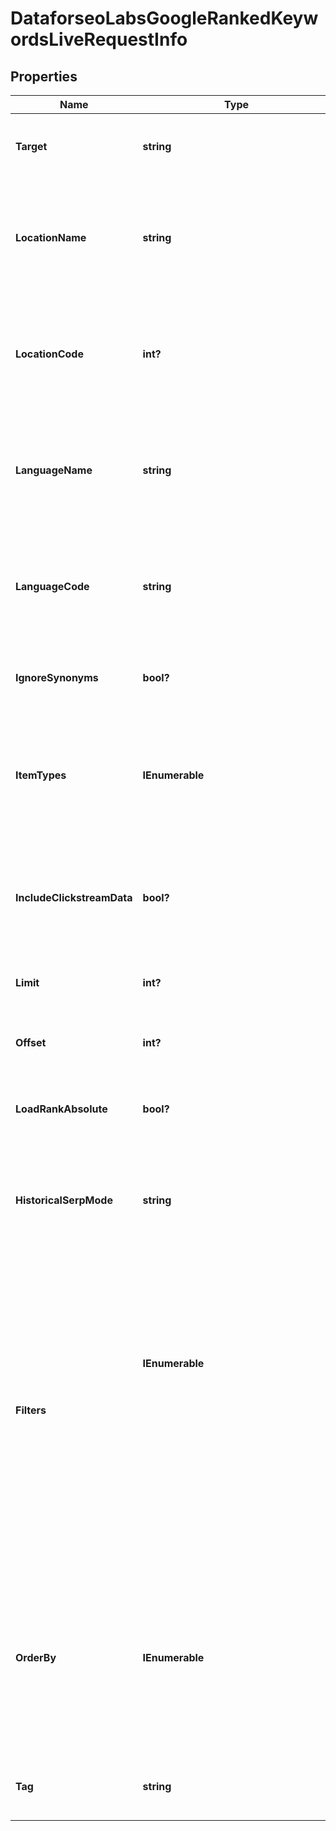 # DataforseoLabsGoogleRankedKeywordsLiveRequestInfo


## Properties

| Name | Type | Description | Notes |
|------------ | ------------- | ------------- | -------------|
**Target** | **string** | domain name or page url<br>required field<br>the domain name of the target website or URL of the target webpage;<br>the domain name must be specified without https:// or www.;<br>the webpage URL must be specified with https:// or www. |[optional]|
**LocationName** | **string** | full name of the location<br>optional field<br>if you use this field, you don’t need to specify location_code<br>you can receive the list of available locations with their location_name by making a separate request to the<br>https://api.dataforseo.com/v3/dataforseo_labs/locations_and_languages<br>ignore this field to get the results for all available locations<br>example:<br>United Kingdom |[optional]|
**LocationCode** | **int?** | location code<br>optional field<br>if you use this field, you don’t need to specify location_name<br>you can receive the list of available locations with their location_code by making a separate request to the<br>https://api.dataforseo.com/v3/dataforseo_labs/locations_and_languages<br>ignore this field to get the results for all available locations<br>example:<br>2840 |[optional]|
**LanguageName** | **string** | full name of the language<br>optional field<br>if you use this field, you don’t need to specify language_code<br>you can receive the list of available languages with their language_name by making a separate request to the<br>https://api.dataforseo.com/v3/dataforseo_labs/locations_and_languages<br>ignore this field to get the results for all available languages<br>example:<br>English |[optional]|
**LanguageCode** | **string** | language code<br>optional field<br>if you use this field, you don’t need to specify language_name<br>you can receive the list of available languages with their language_code by making a separate request to the<br>https://api.dataforseo.com/v3/dataforseo_labs/locations_and_languages<br>ignore this field to get the results for all available languages<br>example:<br>en |[optional]|
**IgnoreSynonyms** | **bool?** | ignore highly similar keywords<br>optional field<br>if set to true only core keywords will be returned, all highly similar keywords will be excluded;<br>default value: false |[optional]|
**ItemTypes** | **IEnumerable<string>** | display results by item type<br>optional field<br>indicates the type of search results included in the response<br>Note: if the item_types array contains item types that are different from organic, the results will be ordered by the first item type in the array; you will not be able to sort and filter results by the types of search results not included in the response;<br>possible values:<br>['organic', 'paid', 'featured_snippet', 'local_pack']<br>default value:<br>['organic', 'paid'] |[optional]|
**IncludeClickstreamData** | **bool?** | include or exclude data from clickstream-based metrics in the result<br>optional field<br>if the parameter is set to true, you will receive clickstream_keyword_info, clickstream_etv, clickstream_gender_distribution, clickstream_age_distribution, keyword_info_normalized_with_clickstream, and keyword_info_normalized_with_bing fields in the response<br>default value: false<br>with this parameter enabled, you will be charged double the price for the request<br>learn more about how clickstream-based metrics are calculated in this help center article |[optional]|
**Limit** | **int?** | the maximum number of returned keywords<br>optional field<br>default value: 100<br>maximum value: 1000 |[optional]|
**Offset** | **int?** | offset in the results array of returned keywords<br>optional field<br>default value: 0<br>if you specify the 10 value, the first ten keywords in the results array will be omitted and the data will be provided for the successive keywords |[optional]|
**LoadRankAbsolute** | **bool?** | return rankings distribution by rank_absolute<br>optional field<br>default value: false<br>if set to true, we will return the field metrics_absolute containing rankings distribution by the rank_absolute parameter that indicates the result’s position among all SERP elements |[optional]|
**HistoricalSerpMode** | **string** | data collection mode<br>optional field<br>you can use this field to filter the results;<br>possible types of filtering:<br>live — return keywords for which the specified target currently has ranking results in SERP;<br>lost — return keywords for which the specified target had previously had ranking results in SERP, but didn’t have them during the last check;<br>all — return both types of keywords.<br>default value: live |[optional]|
**Filters** | **IEnumerable<object>** | array of results filtering parameters<br>optional field<br>you can add several filters at once (8 filters maximum)<br>you should set a logical operator and, or between the conditions<br>the following operators are supported:<br>regex, not_regex, <, <=, >, >=, =, <>, in, not_in, match, not_match, ilike, not_ilike, like, not_like<br>you can use the % operator with like and not_like, as well as ilike and not_ilike to match any string of zero or more characters<br>example:<br>['ranked_serp_element.serp_item.rank_group','<=',10]<br>[['ranked_serp_element.serp_item.rank_group','<=',10],<br>'and',<br>['ranked_serp_element.serp_item.type','<>','paid']]<br>[['keyword_data.keyword_info.search_volume','<>',0],<br>'and',<br>[['ranked_serp_element.serp_item.type','<>','paid'],'or',['ranked_serp_element.serp_item.is_malicious','=',false]]]<br>if you want to get the keywords a particular webpage ranks for, you can use a target field or filter by the ranked_serp_element.serp_item.relative_url parameter<br>example:<br>['ranked_serp_element.serp_item.relative_url', '=', '/apis/rank-tracker-api']<br>for more information about filters, please refer to Dataforseo Labs – Filters or this help center guide |[optional]|
**OrderBy** | **IEnumerable<string>** | results sorting rules<br>optional field<br>you can use the same values as in the filters array to sort the results<br>possible sorting types:<br>asc – results will be sorted in the ascending order<br>desc – results will be sorted in the descending order<br>you should use a comma to set up a sorting type<br>example:<br>['keyword_data.keyword_info.competition,desc']<br>default rule:<br>['ranked_serp_element.serp_item.rank_group,asc']<br>note that you can set no more than three sorting rules in a single request<br>you should use a comma to separate several sorting rules<br>example:<br>['keyword_data.keyword_info.search_volume,desc','keyword_data.keyword_info.cpc,desc'] |[optional]|
**Tag** | **string** | user-defined task identifier<br>optional field<br>the character limit is 255<br>you can use this parameter to identify the task and match it with the result<br>you will find the specified tag value in the data object of the response |[optional]|